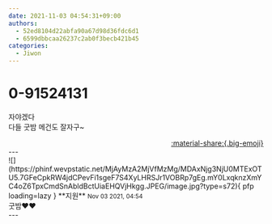 ```yaml
---
date: 2021-11-03 04:54:31+09:00
authors:
  - 52ed8104d22abfa90a67d98d36fdc6d1
  - 6599dbbcaa26237c2ab0f3becb421b45
categories:
  - Jiwon
---
```


# 0-91524131

<div class="post-container" markdown="1">
<div class="content-container md-sidebar__scrollwrap" markdown="1">

자야겠다 <br>다들 굿밤 메건도 잘자구~

</div>
</div>

<div style="text-align: right;" markdown="1">
<a href="https://weverse.io/fromis9/fanpost/0-91524131" style="text-align: right;">:material-share:{.big-emoji}</a>
</div>
---

<div class="comments-container md-sidebar__scrollwrap" markdown="1">
<div class="comment" markdown="1">
<div class='id-container' markdown="1">
![](https://phinf.wevpstatic.net/MjAyMzA2MjVfMzMg/MDAxNjg3NjU0MTExOTU5.7GFeCpkRW4jdCPevFi1sgeF7S4XyLHRSJr1VOBRp7gEg.mY0LxqknzXmYC4oZ6TpxCmdSnAbldBctUiaEHQVjHkgg.JPEG/image.jpg?type=s72){ pfp loading=lazy }
**<span class="artist">지원</span>** <small>Nov 03 2021, 04:54</small><br>
</div>
<div class='comment-body' markdown="1">
굿밤❤️❤️
</div>
</div>
</div>
---
